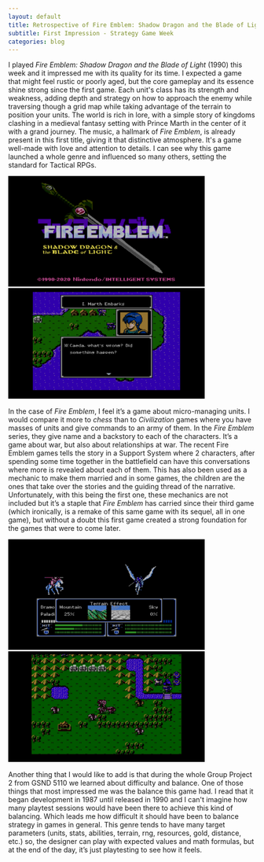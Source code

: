 ```yaml
---
layout: default
title: Retrospective of Fire Emblem: Shadow Dragon and the Blade of Light (1990)
subtitle: First Impression - Strategy Game Week
categories: blog
---
```


I played *Fire Emblem: Shadow Dragon and the Blade of Light* (1990) this week and it impressed me with its quality for its time. 
I expected a game that might feel rustic or poorly aged, but the core gameplay and its essence shine strong since the first game. 
Each unit's class has its strength and weakness, adding depth and strategy on how to approach the enemy while traversing though a grid map while taking advantage of the terrain to position your units. 
The world is rich in lore, with a simple story of kingdoms clashing in a medieval fantasy setting with Prince Marth in the center of it with a grand journey. 
The music, a hallmark of *Fire Emblem*, is already present in this first title, giving it that distinctive atmosphere. 
It's a game well-made with love and attention to details. 
I can see why this game launched a whole genre and influenced so many others, setting the standard for Tactical RPGs. 

<div class="row">
  <div class="column">
    <img src="/assets/img/FireEmblem_img/FE_SD_BL_1.jpg" width="400" /> 
    </div>
    <div class="column">
      <img src="/assets/img/FireEmblem_img/FE_SD_BL_2.jpg" width="400" /> 
    </div>
</div>

In the case of *Fire Emblem*, I feel it’s a game about micro-managing units. 
I would compare it more to *chess* than to *Civilization* games where you have masses of units and give commands to an army of them. 
In the *Fire Emblem* series, they give name and a backstory to each of the characters. 
It’s a game about war, but also about relationships at war. 
The recent Fire Emblem games tells the story in a Support System where 2 characters, after spending some time together in the battlefield can have this conversations where more is revealed about each of them. 
This has also been used as a mechanic to make them married and in some games, the children are the ones that take over the stories and the guiding thread of the narrative. 
Unfortunately, with this being the first one, these mechanics are not included but it’s a staple that *Fire Emblem* has carried since their third game (which ironically, is a remake of this same game with its sequel, all in one game), but without a doubt this first game created a strong foundation for the games that were to come later.

<div class="row">
  <div class="column">
    <img src="/assets/img/FireEmblem_img/FE_SD_BL_3.jpg" width="400" /> 
    </div>
    <div class="column">
      <img src="/assets/img/FireEmblem_img/FE_SD_BL_4.jpg" width="400" /> 
    </div>
</div>

Another thing that I would like to add is that during the whole Group Project 2 from GSND 5110 we learned about difficulty and balance. 
One of those things that most impressed me was the balance this game had. I read that it began development in 1987 until released in 1990 and I can't imagine how many playtest sessions would have been there to achieve this kind of balancing. 
Which leads me how difficult it should have been to balance strategy in games in general. This genre tends to have many target parameters (units, stats, abilities, terrain, rng, resources, gold, distance, etc.)  so, the designer can play with expected values and math formulas, but at the end of the day, it’s just playtesting to see how it feels.
